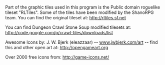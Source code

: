 
Part of the graphic tiles used in this program is the Public domain roguelike tileset "RLTiles". Some of the tiles have been modified by the ShanoRPG team. 
You can find the original tileset at: http://rltiles.sf.net 

You can find Dungeon Crawl Stone Soup modified tilesets at: http://code.google.com/p/crawl-tiles/downloads/list


Awesome Icons by:
J. W. Bjerk (eleazzaar) -- www.jwbjerk.com/art -- find this and other open art at: http://opengameart.org

Over 2000 free icons from: http://game-icons.net/
